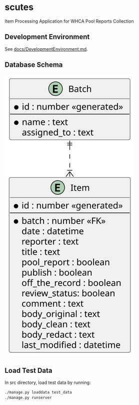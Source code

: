# scutes

Item Processing Application for WHCA Pool Reports Collection

## Development Environment

See [docs/DevelopmentEnvironment.md](docs/DevelopmentEnvironment.md).

## Database Schema

![Database Schema](docs/images/db_schema.svg)

## Load Test Data

In src directory, load test data by running:

```zsh
./manage.py loaddata test_data
./manage.py runserver
```
